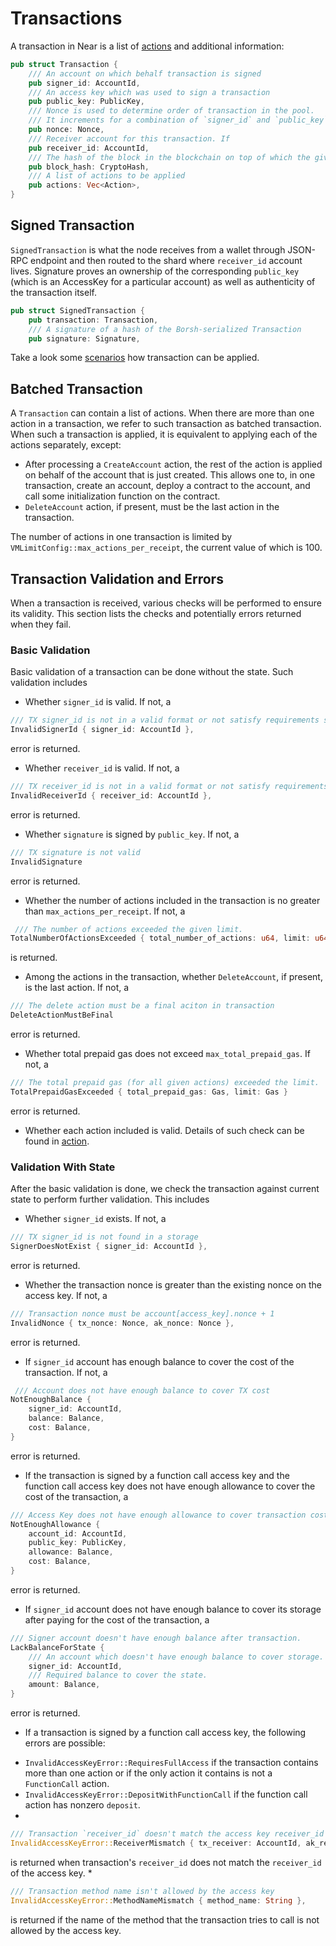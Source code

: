 # Transactions

A transaction in Near is a list of [actions](Actions.md) and additional information:

```rust
pub struct Transaction {
    /// An account on which behalf transaction is signed
    pub signer_id: AccountId,
    /// An access key which was used to sign a transaction
    pub public_key: PublicKey,
    /// Nonce is used to determine order of transaction in the pool.
    /// It increments for a combination of `signer_id` and `public_key`
    pub nonce: Nonce,
    /// Receiver account for this transaction. If
    pub receiver_id: AccountId,
    /// The hash of the block in the blockchain on top of which the given transaction is valid
    pub block_hash: CryptoHash,
    /// A list of actions to be applied
    pub actions: Vec<Action>,
}
```

## Signed Transaction

`SignedTransaction` is what the node receives from a wallet through JSON-RPC endpoint and then routed to the shard where `receiver_id` account lives. Signature proves an ownership of the corresponding `public_key` (which is an AccessKey for a particular account) as well as authenticity of the transaction itself.

```rust
pub struct SignedTransaction {
    pub transaction: Transaction,
    /// A signature of a hash of the Borsh-serialized Transaction
    pub signature: Signature,
```

Take a look some [scenarios](Scenarios/Scenarios.md) how transaction can be applied.

## Batched Transaction

A `Transaction` can contain a list of actions. When there are more than one action in a transaction, we refer to such
transaction as batched transaction. When such a transaction is applied, it is equivalent to applying each of the actions
separately, except:
* After processing a `CreateAccount` action, the rest of the action is applied on behalf of the account that is just created.
This allows one to, in one transaction, create an account, deploy a contract to the account, and call some initialization
function on the contract.
* `DeleteAccount` action, if present, must be the last action in the transaction.

The number of actions in one transaction is limited by `VMLimitConfig::max_actions_per_receipt`, the current value of which
is 100.

## Transaction Validation and Errors

When a transaction is received, various checks will be performed to ensure its validity. This section lists the checks
and potentially errors returned when they fail.

### Basic Validation

Basic validation of a transaction can be done without the state. Such validation includes
- Whether `signer_id` is valid. If not, a 
```rust
/// TX signer_id is not in a valid format or not satisfy requirements see `near_core::primitives::utils::is_valid_account_id`
InvalidSignerId { signer_id: AccountId },
```
error is returned.
- Whether `receiver_id` is valid. If not, a
```rust
/// TX receiver_id is not in a valid format or not satisfy requirements see `near_core::primitives::utils::is_valid_account_id`
InvalidReceiverId { receiver_id: AccountId },
```
error is returned.
- Whether `signature` is signed by `public_key`. If not, a
```rust
/// TX signature is not valid
InvalidSignature
```
error is returned.
- Whether the number of actions included in the transaction is no greater than `max_actions_per_receipt`. If not, a
```rust
 /// The number of actions exceeded the given limit.
TotalNumberOfActionsExceeded { total_number_of_actions: u64, limit: u64 }
```
is returned.
- Among the actions in the transaction, whether `DeleteAccount`, if present, is the last action. If not, a
```rust
/// The delete action must be a final aciton in transaction
DeleteActionMustBeFinal
```
error is returned.
- Whether total prepaid gas does not exceed `max_total_prepaid_gas`. If not, a
```rust
/// The total prepaid gas (for all given actions) exceeded the limit.
TotalPrepaidGasExceeded { total_prepaid_gas: Gas, limit: Gas }
```
error is returned.
- Whether each action included is valid. Details of such check can be found in [action](Actions.md).

### Validation With State

After the basic validation is done, we check the transaction against current state to perform further validation. This includes
- Whether `signer_id` exists. If not, a
```rust
/// TX signer_id is not found in a storage
SignerDoesNotExist { signer_id: AccountId },
```
error is returned.

- Whether the transaction nonce is greater than the existing nonce on the access key. If not, a
```rust
/// Transaction nonce must be account[access_key].nonce + 1
InvalidNonce { tx_nonce: Nonce, ak_nonce: Nonce },
```
error is returned.

- If `signer_id` account has enough balance to cover the cost of the transaction. If not, a
```rust
 /// Account does not have enough balance to cover TX cost
NotEnoughBalance {
    signer_id: AccountId,
    balance: Balance,
    cost: Balance,
}
```
error is returned.

- If the transaction is signed by a function call access key and the function call access key does not have enough
allowance to cover the cost of the transaction, a
```rust
/// Access Key does not have enough allowance to cover transaction cost
NotEnoughAllowance {
    account_id: AccountId,
    public_key: PublicKey,
    allowance: Balance,
    cost: Balance,
}
```
error is returned.

- If `signer_id` account does not have enough balance to cover its storage after paying for the cost of the transaction, a
```rust
/// Signer account doesn't have enough balance after transaction.
LackBalanceForState {
    /// An account which doesn't have enough balance to cover storage.
    signer_id: AccountId,
    /// Required balance to cover the state.
    amount: Balance,
}
```
error is returned.

- If a transaction is signed by a function call access key, the following errors are possible:
* `InvalidAccessKeyError::RequiresFullAccess` if the transaction contains more than one action or if the only action it
contains is not a `FunctionCall` action.
* `InvalidAccessKeyError::DepositWithFunctionCall` if the function call action has nonzero `deposit`.
* 
```rust
/// Transaction `receiver_id` doesn't match the access key receiver_id
InvalidAccessKeyError::ReceiverMismatch { tx_receiver: AccountId, ak_receiver: AccountId },
```
is returned when transaction's `receiver_id` does not match the `receiver_id` of the access key.
* 
```rust
/// Transaction method name isn't allowed by the access key
InvalidAccessKeyError::MethodNameMismatch { method_name: String },
```
is returned if the name of the method that the transaction tries to call is not allowed by the access key. 
